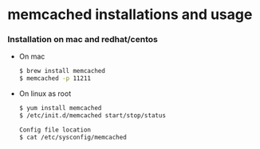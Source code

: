 # memcached installations and usage

### Installation on mac and redhat\/centos

* On mac

  ```bash
  $ brew install memcached
  $ memcached -p 11211
  ```

* On linux as root

  ```bash
  $ yum install memcached
  $ /etc/init.d/memcached start/stop/status

  Config file location
  $ cat /etc/sysconfig/memcached
  ```



